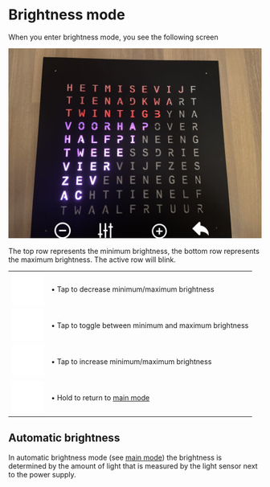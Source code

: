# Brightness mode

When you enter brightness mode, you see the following screen

![](images/brightness_mode.png)

The top row represents the minimum brightness, the bottom row represents the maximum brightness. The active row will blink.

| | |
| -- | -- |
| <img src="images/minus.svg" width="64"> | &bull; Tap to decrease minimum/maximum brightness |
| <img src="images/switch.svg" width="64"> | &bull; Tap to toggle between minimum and maximum brightness |
| <img src="images/plus.svg" width="64"> | &bull; Tap to increase minimum/maximum brightness |
| <img src="images/back.svg" width="64"> | &bull; Hold to return to [main mode](main.md) |

## Automatic brightness

In automatic brightness mode (see [main mode](main.md)) the brightness is determined by the amount of light that is measured by the light sensor next to the power supply.
